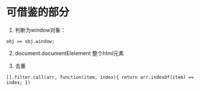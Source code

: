 # 可借鉴的部分

1. 判断为window对象：
```
obj == obj.window;
``` 

2. document.documentElelement 整个html元素

3. 去重
```
[].filter.call(arr, function(item, index){ return arr.indexOf(item) == index; })
```